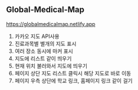 ## Global-Medical-Map

https://globalmedicalmap.netlify.app

1. 카카오 지도 API사용
2. 진료과목별 별개의 지도 표시
3. 여러 장소 동시에 마커 표시
4. 지도에 리스트 같이 띄우기
5. 현재 위치 불러와서 지도에 띄우기
6. 페이지 상단 지도 리스트 클릭시 해당 지도로 바로 이동
7. 페이지 우측 상단에 학교 링크, 홈페이지 링크 같이 걸기
